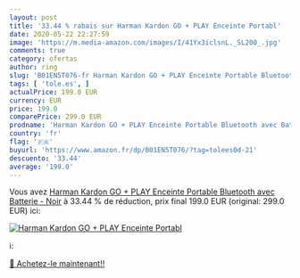 ```yaml
---
layout: post
title: '33.44 % rabais sur Harman Kardon GO + PLAY Enceinte Portabl'
date: 2020-05-22 22:27:59
image: 'https://m.media-amazon.com/images/I/41Yx3iclsnL._SL200_.jpg'
comments: true
category: ofertas
author: ring
slug: 'B01EN5T076-fr Harman Kardon GO + PLAY Enceinte Portable Bluetooth avec...'
tags: [ 'tole.es', ]
actualPrice: 199.0 EUR
currency: EUR
price: 199.0
comparePrice: 299.0 EUR
prodname: 'Harman Kardon GO + PLAY Enceinte Portable Bluetooth avec Batterie - Noir'
country: 'fr'
flag: '🇫🇷'
buyurl: 'https://www.amazon.fr/dp/B01EN5T076/?tag=tolees0d-21'
descuento: '33.44'
average: '199.0'
---
```


Vous avez [Harman Kardon GO + PLAY Enceinte Portable Bluetooth avec Batterie - Noir](https://www.amazon.fr/dp/B01EN5T076/?tag=tolees0d-21)  à  33.44 % de réduction, prix final  199.0 EUR (original: 299.0 EUR) ici:

[![Harman Kardon GO + PLAY Enceinte Portabl](https://m.media-amazon.com/images/I/41Yx3iclsnL._SL200_.jpg)](https://www.amazon.fr/dp/B01EN5T076/?tag=tolees0d-21)

ℹ️:


[🛒 Achetez-le maintenant!!](https://www.amazon.fr/dp/B01EN5T076/?tag=tolees0d-21)
